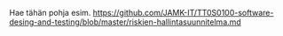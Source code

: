 Hae tähän pohja esim. https://github.com/JAMK-IT/TT0S0100-software-desing-and-testing/blob/master/riskien-hallintasuunnitelma.md